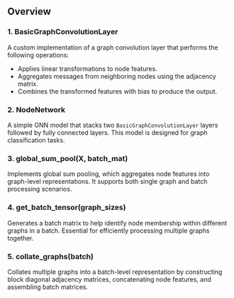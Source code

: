 ## Overview

### 1. **BasicGraphConvolutionLayer**
A custom implementation of a graph convolution layer that performs the following operations:
- Applies linear transformations to node features.
- Aggregates messages from neighboring nodes using the adjacency matrix.
- Combines the transformed features with bias to produce the output.

### 2. **NodeNetwork**
A simple GNN model that stacks two `BasicGraphConvolutionLayer` layers followed by fully connected layers. This model is designed for graph classification tasks.

### 3. **global_sum_pool(X, batch_mat)**
Implements global sum pooling, which aggregates node features into graph-level representations. It supports both single graph and batch processing scenarios.

### 4. **get_batch_tensor(graph_sizes)**
Generates a batch matrix to help identify node membership within different graphs in a batch. Essential for efficiently processing multiple graphs together.

### 5. **collate_graphs(batch)**
Collates multiple graphs into a batch-level representation by constructing block diagonal adjacency matrices, concatenating node features, and assembling batch matrices.
